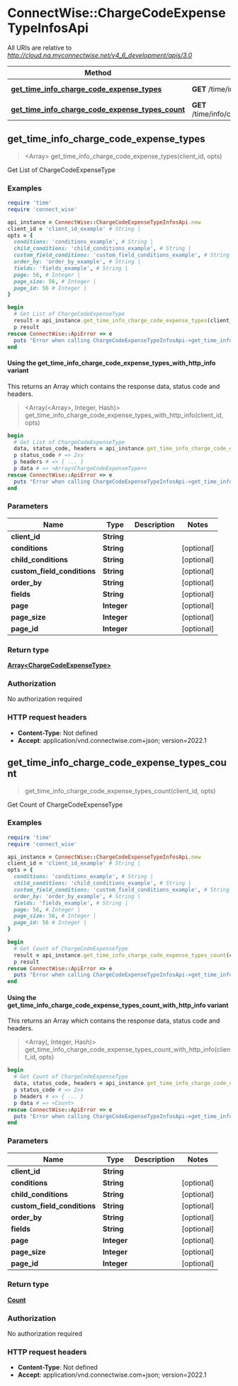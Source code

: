 # ConnectWise::ChargeCodeExpenseTypeInfosApi

All URIs are relative to *http://cloud.na.myconnectwise.net/v4_6_development/apis/3.0*

| Method | HTTP request | Description |
| ------ | ------------ | ----------- |
| [**get_time_info_charge_code_expense_types**](ChargeCodeExpenseTypeInfosApi.md#get_time_info_charge_code_expense_types) | **GET** /time/info/chargeCodeExpenseTypes | Get List of ChargeCodeExpenseType |
| [**get_time_info_charge_code_expense_types_count**](ChargeCodeExpenseTypeInfosApi.md#get_time_info_charge_code_expense_types_count) | **GET** /time/info/chargeCodeExpenseTypes/count | Get Count of ChargeCodeExpenseType |


## get_time_info_charge_code_expense_types

> <Array<ChargeCodeExpenseType>> get_time_info_charge_code_expense_types(client_id, opts)

Get List of ChargeCodeExpenseType

### Examples

```ruby
require 'time'
require 'connect_wise'

api_instance = ConnectWise::ChargeCodeExpenseTypeInfosApi.new
client_id = 'client_id_example' # String | 
opts = {
  conditions: 'conditions_example', # String | 
  child_conditions: 'child_conditions_example', # String | 
  custom_field_conditions: 'custom_field_conditions_example', # String | 
  order_by: 'order_by_example', # String | 
  fields: 'fields_example', # String | 
  page: 56, # Integer | 
  page_size: 56, # Integer | 
  page_id: 56 # Integer | 
}

begin
  # Get List of ChargeCodeExpenseType
  result = api_instance.get_time_info_charge_code_expense_types(client_id, opts)
  p result
rescue ConnectWise::ApiError => e
  puts "Error when calling ChargeCodeExpenseTypeInfosApi->get_time_info_charge_code_expense_types: #{e}"
end
```

#### Using the get_time_info_charge_code_expense_types_with_http_info variant

This returns an Array which contains the response data, status code and headers.

> <Array(<Array<ChargeCodeExpenseType>>, Integer, Hash)> get_time_info_charge_code_expense_types_with_http_info(client_id, opts)

```ruby
begin
  # Get List of ChargeCodeExpenseType
  data, status_code, headers = api_instance.get_time_info_charge_code_expense_types_with_http_info(client_id, opts)
  p status_code # => 2xx
  p headers # => { ... }
  p data # => <Array<ChargeCodeExpenseType>>
rescue ConnectWise::ApiError => e
  puts "Error when calling ChargeCodeExpenseTypeInfosApi->get_time_info_charge_code_expense_types_with_http_info: #{e}"
end
```

### Parameters

| Name | Type | Description | Notes |
| ---- | ---- | ----------- | ----- |
| **client_id** | **String** |  |  |
| **conditions** | **String** |  | [optional] |
| **child_conditions** | **String** |  | [optional] |
| **custom_field_conditions** | **String** |  | [optional] |
| **order_by** | **String** |  | [optional] |
| **fields** | **String** |  | [optional] |
| **page** | **Integer** |  | [optional] |
| **page_size** | **Integer** |  | [optional] |
| **page_id** | **Integer** |  | [optional] |

### Return type

[**Array&lt;ChargeCodeExpenseType&gt;**](ChargeCodeExpenseType.md)

### Authorization

No authorization required

### HTTP request headers

- **Content-Type**: Not defined
- **Accept**: application/vnd.connectwise.com+json; version=2022.1


## get_time_info_charge_code_expense_types_count

> <Count> get_time_info_charge_code_expense_types_count(client_id, opts)

Get Count of ChargeCodeExpenseType

### Examples

```ruby
require 'time'
require 'connect_wise'

api_instance = ConnectWise::ChargeCodeExpenseTypeInfosApi.new
client_id = 'client_id_example' # String | 
opts = {
  conditions: 'conditions_example', # String | 
  child_conditions: 'child_conditions_example', # String | 
  custom_field_conditions: 'custom_field_conditions_example', # String | 
  order_by: 'order_by_example', # String | 
  fields: 'fields_example', # String | 
  page: 56, # Integer | 
  page_size: 56, # Integer | 
  page_id: 56 # Integer | 
}

begin
  # Get Count of ChargeCodeExpenseType
  result = api_instance.get_time_info_charge_code_expense_types_count(client_id, opts)
  p result
rescue ConnectWise::ApiError => e
  puts "Error when calling ChargeCodeExpenseTypeInfosApi->get_time_info_charge_code_expense_types_count: #{e}"
end
```

#### Using the get_time_info_charge_code_expense_types_count_with_http_info variant

This returns an Array which contains the response data, status code and headers.

> <Array(<Count>, Integer, Hash)> get_time_info_charge_code_expense_types_count_with_http_info(client_id, opts)

```ruby
begin
  # Get Count of ChargeCodeExpenseType
  data, status_code, headers = api_instance.get_time_info_charge_code_expense_types_count_with_http_info(client_id, opts)
  p status_code # => 2xx
  p headers # => { ... }
  p data # => <Count>
rescue ConnectWise::ApiError => e
  puts "Error when calling ChargeCodeExpenseTypeInfosApi->get_time_info_charge_code_expense_types_count_with_http_info: #{e}"
end
```

### Parameters

| Name | Type | Description | Notes |
| ---- | ---- | ----------- | ----- |
| **client_id** | **String** |  |  |
| **conditions** | **String** |  | [optional] |
| **child_conditions** | **String** |  | [optional] |
| **custom_field_conditions** | **String** |  | [optional] |
| **order_by** | **String** |  | [optional] |
| **fields** | **String** |  | [optional] |
| **page** | **Integer** |  | [optional] |
| **page_size** | **Integer** |  | [optional] |
| **page_id** | **Integer** |  | [optional] |

### Return type

[**Count**](Count.md)

### Authorization

No authorization required

### HTTP request headers

- **Content-Type**: Not defined
- **Accept**: application/vnd.connectwise.com+json; version=2022.1

